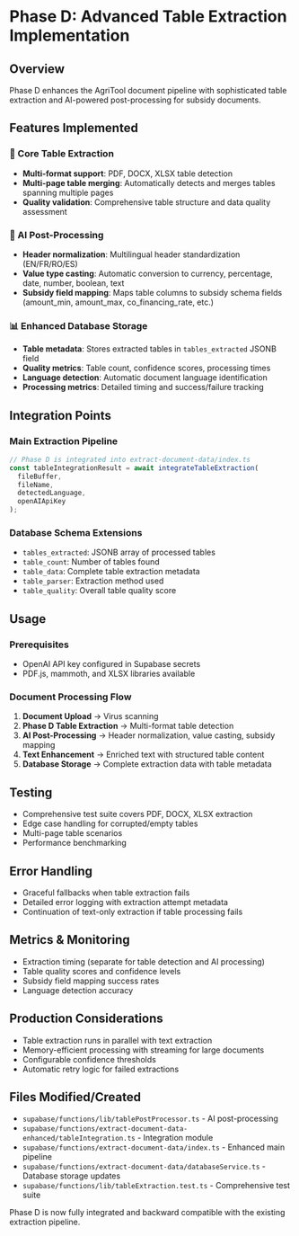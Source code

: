# Phase D: Advanced Table Extraction Implementation

## Overview
Phase D enhances the AgriTool document pipeline with sophisticated table extraction and AI-powered post-processing for subsidy documents.

## Features Implemented

### 🔧 Core Table Extraction
- **Multi-format support**: PDF, DOCX, XLSX table detection
- **Multi-page table merging**: Automatically detects and merges tables spanning multiple pages
- **Quality validation**: Comprehensive table structure and data quality assessment

### 🤖 AI Post-Processing
- **Header normalization**: Multilingual header standardization (EN/FR/RO/ES)
- **Value type casting**: Automatic conversion to currency, percentage, date, number, boolean, text
- **Subsidy field mapping**: Maps table columns to subsidy schema fields (amount_min, amount_max, co_financing_rate, etc.)

### 📊 Enhanced Database Storage
- **Table metadata**: Stores extracted tables in `tables_extracted` JSONB field
- **Quality metrics**: Table count, confidence scores, processing times
- **Language detection**: Automatic document language identification
- **Processing metrics**: Detailed timing and success/failure tracking

## Integration Points

### Main Extraction Pipeline
```typescript
// Phase D is integrated into extract-document-data/index.ts
const tableIntegrationResult = await integrateTableExtraction(
  fileBuffer,
  fileName, 
  detectedLanguage,
  openAIApiKey
);
```

### Database Schema Extensions
- `tables_extracted`: JSONB array of processed tables
- `table_count`: Number of tables found
- `table_data`: Complete table extraction metadata
- `table_parser`: Extraction method used
- `table_quality`: Overall table quality score

## Usage

### Prerequisites
- OpenAI API key configured in Supabase secrets
- PDF.js, mammoth, and XLSX libraries available

### Document Processing Flow
1. **Document Upload** → Virus scanning
2. **Phase D Table Extraction** → Multi-format table detection
3. **AI Post-Processing** → Header normalization, value casting, subsidy mapping
4. **Text Enhancement** → Enriched text with structured table content
5. **Database Storage** → Complete extraction data with table metadata

## Testing
- Comprehensive test suite covers PDF, DOCX, XLSX extraction
- Edge case handling for corrupted/empty tables
- Multi-page table scenarios
- Performance benchmarking

## Error Handling
- Graceful fallbacks when table extraction fails
- Detailed error logging with extraction attempt metadata
- Continuation of text-only extraction if table processing fails

## Metrics & Monitoring
- Extraction timing (separate for table detection and AI processing)
- Table quality scores and confidence levels
- Subsidy field mapping success rates
- Language detection accuracy

## Production Considerations
- Table extraction runs in parallel with text extraction
- Memory-efficient processing with streaming for large documents
- Configurable confidence thresholds
- Automatic retry logic for failed extractions

## Files Modified/Created
- `supabase/functions/lib/tablePostProcessor.ts` - AI post-processing
- `supabase/functions/extract-document-data-enhanced/tableIntegration.ts` - Integration module
- `supabase/functions/extract-document-data/index.ts` - Enhanced main pipeline
- `supabase/functions/extract-document-data/databaseService.ts` - Database storage updates
- `supabase/functions/lib/tableExtraction.test.ts` - Comprehensive test suite

Phase D is now fully integrated and backward compatible with the existing extraction pipeline.